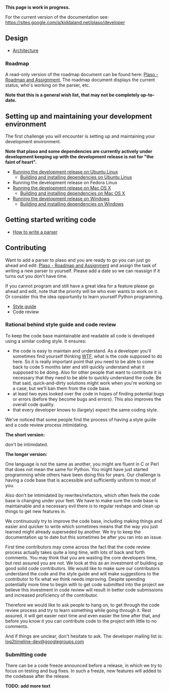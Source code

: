 **This page is work in progress.**

For the current version of the documentation see: https://sites.google.com/a/kiddaland.net/plaso/developer

## Design
* [Architecture](https://sites.google.com/a/kiddaland.net/plaso/developer/architecture)

### Roadmap
A read-only version of the roadmap document can be found here: [Plaso - Roadmap and Assignment](http://goo.gl/cRjA7y). The roadmap document displays the current status, who's working on the parser, etc.

**Note that this is a general wish list, that may not be completely up-to-date.**

## Setting up and maintaining your development environment
The first challenge you will encounter is setting up and maintaining your development environment.

**Note that plaso and some dependencies are currently actively under development keeping up with the development release is not for "the faint of heart".**

* [Running the development release on Ubuntu Linux](https://github.com/log2timeline/plaso/wiki/Development-release-Ubuntu)
  * [Building and installing dependencies on Ubuntu Linux](https://github.com/log2timeline/plaso/wiki/Dependencies---Ubuntu)
* Running the development release on Fedora Linux
* [Running the development release on Mac OS X](https://github.com/log2timeline/plaso/wiki/Development-release-Mac-OS-X)
  * [Building and installing dependencies on Mac OS X](https://github.com/log2timeline/plaso/wiki/Dependencies-Mac-OS-X)
* [Running the development release on Windows](https://github.com/log2timeline/plaso/wiki/Development-release-Windows)
  * [Building and installing dependencies on Windows](https://github.com/log2timeline/plaso/wiki/Dependencies---Ubuntu)

## Getting started writing code
* [How to write a parser](https://sites.google.com/a/kiddaland.net/plaso/developer/parsers)

## Contributing
Want to add a parser to plaso and you are ready to go you can just go ahead and edit: [Plaso - Roadmap and Assignment](http://goo.gl/IIs4HM) and assign the task of writing a new parser to yourself. Please add a date so we can reassign if it turns out you don't have time.

If you cannot program and still have a great idea for a feature please go ahead and edit, note that the priority will be who ever wants to work on it. Or consider this the idea opportunity to learn yourself Python programming.

* [Style guide](https://github.com/log2timeline/plaso/wiki/Style-guide)
* Code review

### Rational behind style guide and code review
To keep the code base maintainable and readable all code is developed using a similar coding style. It ensures:

* the code is easy to maintain and understand. As a developer you'll sometimes find yourself thinking [WTF](http://en.wikipedia.org/wiki/WTF), what is the code supposed to do here. So it is really important point that you need to be able to come back to code 5 months later and still quickly understand what it supposed to be doing. Also for other people that want to contribute it is necessary that they need to be able to quickly understand the code. Be that said, quick-and-dirty solutions might work when you're working on a case, but we'll ban them from the code base.
* at least two eyes looked over the code in hopes of finding potential bugs or errors (before they become bugs and errors). This also improves the overall code quality.
* that every developer knows to (largely) expect the same coding style.

We've noticed that some people find the process of having a style guide and a code review process intimidating.

**The short version:**

don't be intimidated.

**The longer version:**

One language is not the same as another, you might are fluent in C or Perl that does not mean the same for Python. You might have just started programming while others have been doing this for years. Our challenge is having a code base that is accessible and sufficiently uniform to most of you.

Also don't be intimidated by rewrites/refactors, which often feels the code base is changing under your feet. We have to make sure the code base is maintainable and a necessary evil there is to regular reshape and clean up things to get new features in.

We continuously try to improve the code base, including making things and easier and quicker to write which sometimes means that the way you just learned might already superseded by another. We try to keep the documentation up to date but this sometimes be after you ran into an issue.

First time contributors may come across the fact that the code review process actually takes quite a long time, with lots of back and forth comments. You may think that you are wasting the core developers time, but rest assured you are not. We look at this as an investment of building up good solid code contributors. We would like to make sure our contributors understand the code and the style guide and will make suggestions to the contributor to fix what we think needs improving. Despite spending potentially more time to begin with to get code submitted into the project we believe this investment in code review will result in better code submissions and increased proficiency of the contributor.

Therefore we would like to ask people to hang on, to get through the code review process and try to learn something while going through it. Rest assured, it will get easier next time and even easier the time after that, and before you know it you can contribute code to the project with little to no comments.

And if things are unclear, don't hesitate to ask. The developer mailing list is: log2timeline-dev@googlegroups.com

### Submitting code
There can be a code freeze announced before a release, in which we try to focus on testing and bug fixes. In such a freeze, new features will added to the codebase after the release.

**TODO: add more text**